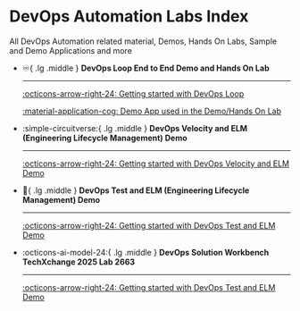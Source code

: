 # DevOps Automation Labs Index

All DevOps Automation related material, Demos, Hands On Labs, Sample and Demo Applications and more

<div class="grid cards" markdown>

- :infinity:{ .lg .middle } __DevOps Loop End to End Demo and Hands On Lab__

    ---

    [:octicons-arrow-right-24: Getting started with DevOps Loop](https://devopsautomationlabs.github.io/End2End/)

    [:material-application-cog: Demo App used in the Demo/Hands On Lab](https://devopsautomationlabs.github.io/EchoLogic_DemoApp/)

- :simple-circuitverse:{ .lg .middle } __DevOps Velocity and ELM (Engineering Lifecycle Management) Demo__

    ---

    [:octicons-arrow-right-24: Getting started with DevOps Velocity and ELM Demo](https://devopsautomationlabs.github.io/ELM_Velocity/)

- :test_tube:{ .lg .middle } __DevOps Test and ELM (Engineering Lifecycle Management) Demo__

    ---

    [:octicons-arrow-right-24: Getting started with DevOps Test and ELM Demo](https://devopsautomationlabs.github.io/Test_ELM/)

- :octicons-ai-model-24:{ .lg .middle } __DevOps Solution Workbench TechXchange 2025 Lab 2663__

    ---

    [:octicons-arrow-right-24: Getting started with DevOps Test and ELM Demo](https://devopsautomationlabs.github.io/TechXchange_2663/)

</div>
